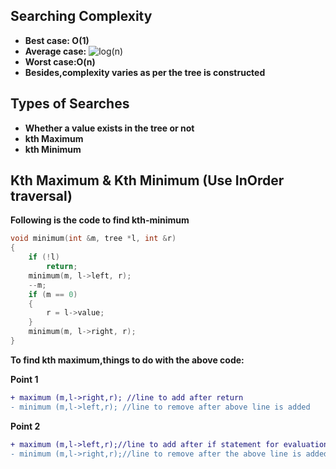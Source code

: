 ## Searching Complexity	
+ **Best case: O(1)** 
+ **Average case:** <img src="https://latex.codecogs.com/svg.latex?log(n)" title="log(n)" />
+ **Worst case:O(n)** 
+ **Besides,complexity varies as per the tree is constructed** 

## Types of Searches
+ **Whether a value exists in the tree or not**
+ **kth Maximum**
+ **kth Minimum**


## Kth Maximum & Kth Minimum (Use InOrder traversal)

**Following is the code to find kth-minimum** 

```cpp
void minimum(int &m, tree *l, int &r)
{
    if (!l)
        return;
    minimum(m, l->left, r);
    --m;
    if (m == 0)
    {
        r = l->value;
    }
    minimum(m, l->right, r);
}
```
**To find kth maximum,things to do with the above code:**  

**Point 1** 

```diff
+ maximum (m,l->right,r); //line to add after return
- minimum (m,l->left,r); //line to remove after above line is added
```

**Point 2**
```diff
+ maximum (m,l->left,r);//line to add after if statement for evaluation of m's value
- minimum (m,l->right,r);//line to remove after the above line is added
```
